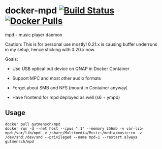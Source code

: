 # docker-mpd [![Build Status](https://jenkins.bln.space/buildStatus/icon?job=docker-images%2Fdocker-mpd)](https://jenkins.bln.space/job/docker-images/job/docker-mpd/) [![Docker Pulls](https://img.shields.io/docker/pulls/gutmensch/mpd.svg)](https://registry.hub.docker.com/u/gutmensch/mpd/)

mpd - music player daemon

Caution: This is for personal use mostly! 0.21.x is causing buffer underruns in my setup, hence sticking with 0.20.x now.

Goals:

- Use USB optical out device on QNAP in Docker Container

- Support MPC and most other audio formats

- Forget about SMB and NFS (mount in Container anyway)

- Have frontend for mpd deployed as well (s6 + ympd)


## Usage
```
docker pull gutmensch/mpd
docker run -d --net host --cpus ".1" --memory 256mb -v var-lib-mpd:/var/lib/mpd -v /share/Multimedia/Music:/media/music:ro -v /dev/snd:/dev/snd --privileged --name mpd-1 --restart always gutmensch/mpd
```
